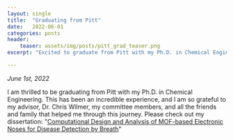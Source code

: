 ```yaml
---
layout: single
title:  "Graduating from Pitt"
date:   2022-06-01
categories: posts
header:
    teaser: assets/img/posts/pitt_grad_teaser.png
excerpt: "Excited to graduate from Pitt with my Ph.D. in Chemical Engineering"

---
```

*June 1st, 2022*

I am thrilled to be graduating from Pitt with my Ph.D. in Chemical Engineering. This has been an incredible experience, and I am so grateful to my advisor, Dr. Chris Wilmer, my committee members, and all the friends and family that helped me through this journey. Please check out my dissertation: "[Computational Design and Analysis of MOF-based Electronic Noses for Disease Detection by Breath](https://d-scholarship.pitt.edu/43299/)"
